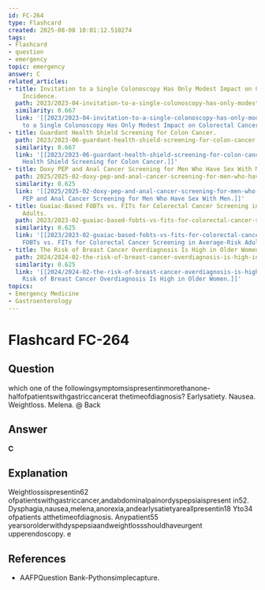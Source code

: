 ```yaml
---
id: FC-264
type: Flashcard
created: 2025-08-08 10:01:12.510274
tags:
- Flashcard
- question
- emergency
topic: emergency
answer: C
related_articles:
- title: Invitation to a Single Colonoscopy Has Only Modest Impact on Colorectal Cancer
    Incidence.
  path: 2023/2023-04-invitation-to-a-single-colonoscopy-has-only-modest-impact-on.md
  similarity: 0.667
  link: '[[2023/2023-04-invitation-to-a-single-colonoscopy-has-only-modest-impact-on|Invitation
    to a Single Colonoscopy Has Only Modest Impact on Colorectal Cancer Incidence.]]'
- title: Guardant Health Shield Screening for Colon Cancer.
  path: 2023/2023-06-guardant-health-shield-screening-for-colon-cancer.md
  similarity: 0.667
  link: '[[2023/2023-06-guardant-health-shield-screening-for-colon-cancer|Guardant
    Health Shield Screening for Colon Cancer.]]'
- title: Doxy PEP and Anal Cancer Screening for Men Who Have Sex With Men.
  path: 2025/2025-02-doxy-pep-and-anal-cancer-screening-for-men-who-have-sex-with.md
  similarity: 0.625
  link: '[[2025/2025-02-doxy-pep-and-anal-cancer-screening-for-men-who-have-sex-with|Doxy
    PEP and Anal Cancer Screening for Men Who Have Sex With Men.]]'
- title: Guaiac-Based FOBTs vs. FITs for Colorectal Cancer Screening in Average-Risk
    Adults.
  path: 2023/2023-02-guaiac-based-fobts-vs-fits-for-colorectal-cancer-screening-i.md
  similarity: 0.625
  link: '[[2023/2023-02-guaiac-based-fobts-vs-fits-for-colorectal-cancer-screening-i|Guaiac-Based
    FOBTs vs. FITs for Colorectal Cancer Screening in Average-Risk Adults.]]'
- title: The Risk of Breast Cancer Overdiagnosis Is High in Older Women.
  path: 2024/2024-02-the-risk-of-breast-cancer-overdiagnosis-is-high-in-older-wom.md
  similarity: 0.625
  link: '[[2024/2024-02-the-risk-of-breast-cancer-overdiagnosis-is-high-in-older-wom|The
    Risk of Breast Cancer Overdiagnosis Is High in Older Women.]]'
topics:
- Emergency Medicine
- Gastroenterology
---
```


# Flashcard FC-264

## Question

which one of the followingsymptomsispresentinmorethanone-halfofpatientswithgastriccancerat thetimeofdiagnosis? Earlysatiety. Nausea. Weightloss. Melena. @ Back

## Answer

**C**

## Explanation

Weightlossispresentin62 ofpatientswithgastriccancer,andabdominalpainordyspepsiaispresent in52. Dysphagia,nausea,melena,anorexia,andearlysatietyareallpresentin18 Yto34 ofpatients atthetimeofdiagnosis. Anypatient55 yearsorolderwithdyspepsiaandweightlossshouldhaveurgent upperendoscopy. e

## References

- AAFPQuestion Bank-Pythonsimplecapture.

